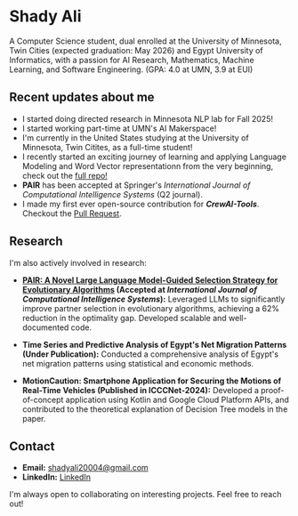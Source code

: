 # Shady Ali
A Computer Science student, dual enrolled at the University of Minnesota, Twin Cities (expected graduation: May 2026) and Egypt University of Informatics, with a passion for AI Research, Mathematics, Machine Learning, and Software Engineering. (GPA: 4.0 at UMN, 3.9 at EUI)

## Recent updates about me
* I started doing directed research in Minnesota NLP lab for Fall 2025!
* I started working part-time at UMN's AI Makerspace!
* I'm currently in the United States studying at the University of Minnesota, Twin Citites, as a full-time student!
*  I recently started an exciting journey of learning and applying Language Modeling and Word Vector representationn from the very beginning, check out the [full repo!](https://github.com/SHIXOOM/Language-Modeling-from-Scratch/tree/main)
*  **PAIR** has been accepted at Springer's *International Journal of Computational Intelligence Systems* (Q2 journal).
*  I made my first ever open-source contribution for ***CrewAI-Tools***. Checkout the [Pull Request](https://github.com/crewAIInc/crewAI-tools/pull/237).

## Research

I'm also actively involved in research:

*   **[PAIR: A Novel Large Language Model-Guided Selection Strategy for Evolutionary Algorithms](https://github.com/SHIXOOM/PAIR) (Accepted at *International Journal of Computational Intelligence Systems*):**  Leveraged LLMs to significantly improve partner selection in evolutionary algorithms, achieving a 62% reduction in the optimality gap. Developed scalable and well-documented code.

*   **Time Series and Predictive Analysis of Egypt's Net Migration Patterns (Under Publication):** Conducted a comprehensive analysis of Egypt's net migration patterns using statistical and economic methods.

*   **MotionCaution: Smartphone Application for Securing the Motions of Real-Time Vehicles (Published in ICCCNet-2024):**  Developed a proof-of-concept application using Kotlin and Google Cloud Platform APIs, and contributed to the theoretical explanation of Decision Tree models in the paper.

## Contact

*   **Email:** [shadyali20004@gmail.com](mailto:shadyali20004@gmail.com)
*   **LinkedIn:** [LinkedIn](www.linkedin.com/in/shady-ali)

I'm always open to collaborating on interesting projects.  Feel free to reach out!
